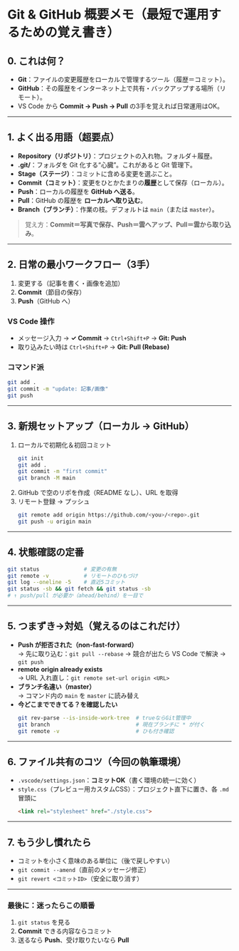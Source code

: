# Git & GitHub 概要メモ（最短で運用するための覚え書き）

## 0. これは何？
- **Git**：ファイルの変更履歴をローカルで管理するツール（履歴＝コミット）。
- **GitHub**：その履歴をインターネット上で共有・バックアップする場所（リモート）。
- VS Code から **Commit → Push → Pull** の3手を覚えれば日常運用はOK。

---

## 1. よく出る用語（超要点）
- **Repository（リポジトリ）**：プロジェクトの入れ物。フォルダ＋履歴。
- **.git/**：フォルダを Git 化する“心臓”。これがあると Git 管理下。
- **Stage（ステージ）**：コミットに含める変更を選ぶこと。
- **Commit（コミット）**：変更をひとかたまりの**履歴**として保存（ローカル）。
- **Push**：ローカルの履歴を **GitHub へ送る**。
- **Pull**：GitHub の履歴を **ローカルへ取り込む**。
- **Branch（ブランチ）**：作業の枝。デフォルトは `main`（または `master`）。

> 覚え方：**Commit＝写真で保存、Push＝雲へアップ、Pull＝雲から取り込み**。

---

## 2. 日常の最小ワークフロー（3手）
1. 変更する（記事を書く・画像を追加）  
2. **Commit**（節目の保存）  
3. **Push**（GitHub へ）

### VS Code 操作
- メッセージ入力 → **✓ Commit** → `Ctrl+Shift+P` → **Git: Push**
- 取り込みたい時は `Ctrl+Shift+P` → **Git: Pull (Rebase)**

### コマンド派
```bash
git add .
git commit -m "update: 記事/画像"
git push
```

---

## 3. 新規セットアップ（ローカル → GitHub）
1. ローカルで初期化＆初回コミット
   ```bash
   git init
   git add .
   git commit -m "first commit"
   git branch -M main
   ```
2. GitHub で空のリポを作成（README なし）、URL を取得  
3. リモート登録 → プッシュ
   ```bash
   git remote add origin https://github.com/<you>/<repo>.git
   git push -u origin main
   ```

---

## 4. 状態確認の定番
```bash
git status              # 変更の有無
git remote -v           # リモートのひもづけ
git log --oneline -5    # 直近5コミット
git status -sb && git fetch && git status -sb
# ↑ push/pull が必要か（ahead/behind）を一目で
```

---

## 5. つまずき→対処（覚えるのはこれだけ）
- **Push が拒否された（non-fast-forward）**  
  → 先に取り込む：`git pull --rebase` → 競合が出たら VS Code で解決 → `git push`
- **remote origin already exists**  
  → URL 入れ直し：`git remote set-url origin <URL>`
- **ブランチ名違い（master）**  
  → コマンド内の `main` を `master` に読み替え
- **今どこまでできてる？を確認したい**  
  ```bash
  git rev-parse --is-inside-work-tree  # trueならGit管理中
  git branch                           # 現在ブランチに * が付く
  git remote -v                        # ひも付き確認
  ```

---

## 6. ファイル共有のコツ（今回の執筆環境）
- `.vscode/settings.json`：**コミットOK**（書く環境の統一に効く）
- `style.css`（プレビュー用カスタムCSS）：プロジェクト直下に置き、各 `.md` 冒頭に
  ```html
  <link rel="stylesheet" href="./style.css">
  ```

---

## 7. もう少し慣れたら
- コミットを小さく意味のある単位に（後で戻しやすい）
- `git commit --amend`（直前のメッセージ修正）
- `git revert <コミットID>`（安全に取り消す）

---

### 最後に：迷ったらこの順番
1) `git status` を見る  
2) **Commit** できる内容ならコミット  
3) 送るなら **Push**、受け取りたいなら **Pull**
